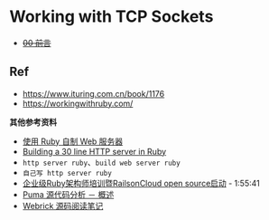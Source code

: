 # Working with TCP Sockets


* ~~[00 前言](./00/)~~

## Ref

* <https://www.ituring.com.cn/book/1176>
* <https://workingwithruby.com/>


**其他参考资料**


* [使用 Ruby 自制 Web 服务器](https://bivectorfoil.github.io/post/build-your-own-web-server-with-ruby/)
* [Building a 30 line HTTP server in Ruby](https://blog.appsignal.com/2016/11/23/ruby-magic-building-a-30-line-http-server-in-ruby.html)
* `http server ruby`、`build web server ruby`
* `自己写 http server ruby`
* [企业级Ruby架构师培训暨RailsonCloud open source启动](https://www.bilibili.com/video/BV13h411i7DA?spm_id_from=333.999.0.0) - 1:55:41
* [Puma 源代码分析 － 概述](https://ruby-china.org/topics/24378)
* [Webrick 源码阅读笔记](https://ruby-china.org/topics/15102)